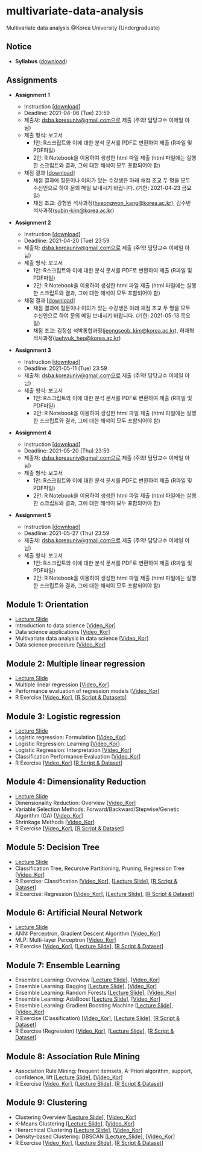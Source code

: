 # multivariate-data-analysis
Multivariate data analysis @Korea University (Undergraduate)

## Notice 
- **Syllabus** ([download](https://github.com/pilsung-kang/multivariate-data-analysis/blob/master/2021_1_Multivariate%20Data%20Analysis.pdf))

## Assignments 
- **Assignment 1**
  - Instruction [[download](https://www.dropbox.com/s/esxj00ymndwy7rx/Assignment%201_Mutiple%20Linear%20Regression.pdf?dl=0)]
  - Deadline: 2021-04-06 (Tue) 23:59
  - 제출처: dsba.koreauniv@gmail.com으로 제출 (주의! 담당교수 이메일 아님)
  - 제출 형식: 보고서
    - 1안: R스크립트와 이에 대한 분석 문서를 PDF로 변환하여 제출 (R파일 및 PDF파일)
    - 2안: R Notebook을 이용하여 생성한 html 파일 제출 (html 파일에는 실행한 스크립트와 결과, 그에 대한 해석이 모두 포함되어야 함)
  - 채점 결과 [[download](https://www.dropbox.com/s/gdltxdy9645ivkm/Assignment%201%20Score.xlsx?dl=0)]
    - 채점 결과에 질문이나 이의가 있는 수강생은 아래 채점 조교 두 명을 모두 수신인으로 하여 문의 메일 보내시기 바랍니다. (기한: 2021-04-23 금요일)
    - 채점 조교: 강형원 석사과정(hyeongwon_kang@korea.ac.kr), 김수빈 석사과정(subin-kim@korea.ac.kr)
- **Assignment 2**
  - Instruction [[download](https://www.dropbox.com/s/qx2k5izkxa7of83/Assignment%202_Logistic%20Regression.pdf?dl=0)]
  - Deadline: 2021-04-20 (Tue) 23:59
  - 제출처: dsba.koreauniv@gmail.com으로 제출 (주의! 담당교수 이메일 아님)
  - 제출 형식: 보고서
    - 1안: R스크립트와 이에 대한 분석 문서를 PDF로 변환하여 제출 (R파일 및 PDF파일)
    - 2안: R Notebook을 이용하여 생성한 html 파일 제출 (html 파일에는 실행한 스크립트와 결과, 그에 대한 해석이 모두 포함되어야 함)
  - 채점 결과 [[download](https://www.dropbox.com/s/tnhmiwz9578mzhg/Assignment%202%20Score.xlsx?dl=0)]
    - 채점 결과에 질문이나 이의가 있는 수강생은 아래 채점 조교 두 명을 모두 수신인으로 하여 문의 메일 보내시기 바랍니다. (기한: 2021-05-13 목요일)
    - 채점 조교: 김정섭 석박통합과정(jeongseob_kim@korea.ac.kr), 허재혁 석사과정(jaehyuk_heo@korea.ac.kr)
    
- **Assignment 3**
  - Instruction [[download](https://www.dropbox.com/s/qlvrdcjqbfj8xho/Assignment%203_Dimensionality%20Reduction.pdf?dl=0)]
  - Deadline: 2021-05-11 (Tue) 23:59
  - 제출처: dsba.koreauniv@gmail.com으로 제출 (주의! 담당교수 이메일 아님)
  - 제출 형식: 보고서
    - 1안: R스크립트와 이에 대한 분석 문서를 PDF로 변환하여 제출 (R파일 및 PDF파일)
    - 2안: R Notebook을 이용하여 생성한 html 파일 제출 (html 파일에는 실행한 스크립트와 결과, 그에 대한 해석이 모두 포함되어야 함)

- **Assignment 4**
  - Instruction [[download](https://www.dropbox.com/s/e2m6y1gzff85dce/Assignment%204_Decision%20Tree.pdf?dl=0)]
  - Deadline: 2021-05-20 (Thu) 23:59
  - 제출처: dsba.koreauniv@gmail.com으로 제출 (주의! 담당교수 이메일 아님)
  - 제출 형식: 보고서
    - 1안: R스크립트와 이에 대한 분석 문서를 PDF로 변환하여 제출 (R파일 및 PDF파일)
    - 2안: R Notebook을 이용하여 생성한 html 파일 제출 (html 파일에는 실행한 스크립트와 결과, 그에 대한 해석이 모두 포함되어야 함)

- **Assignment 5**
  - Instruction [[download](https://www.dropbox.com/s/fs54giyvc7c7v17/Assignment%205_ANN.pdf?dl=0)]
  - Deadline: 2021-05-27 (Thu) 23:59
  - 제출처: dsba.koreauniv@gmail.com으로 제출 (주의! 담당교수 이메일 아님)
  - 제출 형식: 보고서
    - 1안: R스크립트와 이에 대한 분석 문서를 PDF로 변환하여 제출 (R파일 및 PDF파일)
    - 2안: R Notebook을 이용하여 생성한 html 파일 제출 (html 파일에는 실행한 스크립트와 결과, 그에 대한 해석이 모두 포함되어야 함)

## Module 1: Orientation
- [Lecture Slide](https://github.com/pilsung-kang/multivariate-data-analysis/blob/master/01%20Introduction/01_Introduction%20to%20Multivariate%20Data%20Analysis_upload.pdf)
- Introduction to data science [[Video_Kor](https://www.youtube.com/watch?v=o9uEVxzFeR0)]
- Data science applications [[Video_Kor](https://www.youtube.com/watch?v=IFe29PgOza4&list=PLetSlH8YjIfWKLpMp-r6enJvnk6L93wz2&index=3)]
- Multivariate data analysis in data science [[Video_Kor](https://www.youtube.com/watch?v=iqLEdf7SlVI&list=PLetSlH8YjIfWKLpMp-r6enJvnk6L93wz2&index=4)]
- Data science procedure [[Video_Kor](https://www.youtube.com/watch?v=94RHn0bRNV4&list=PLetSlH8YjIfWKLpMp-r6enJvnk6L93wz2&index=5)]

## Module 2: Multiple linear regression
- [Lecture Slide](https://github.com/pilsung-kang/multivariate-data-analysis/blob/master/02%20Multiple%20Linear%20Regression/02_Multiple%20Linear%20Regression.pdf)
- Multiple linear regression [[Video_Kor](https://www.youtube.com/watch?v=NknX91JdVA0&list=PLetSlH8YjIfWKLpMp-r6enJvnk6L93wz2&index=6)]
- Performance evaluation of regression models [[Video_Kor](https://www.youtube.com/watch?v=s35EfV8lioM&list=PLetSlH8YjIfWKLpMp-r6enJvnk6L93wz2&index=7)]
- R Exercise [[Video_Kor](https://www.youtube.com/watch?v=iB9LKe5pgc0&list=PLetSlH8YjIfWKLpMp-r6enJvnk6L93wz2&index=8)], [[R Script & Datasets](https://github.com/pilsung-kang/multivariate-data-analysis/raw/master/02%20Multiple%20Linear%20Regression/R_Exercise_MLR.zip)]

## Module 3: Logistic regression
- [Lecture Slide](https://github.com/pilsung-kang/multivariate-data-analysis/blob/master/03%20Logistic%20Regression/03_Logistic%20Regression.pdf)
- Logistic regression: Formulation [[Video_Kor](https://www.youtube.com/watch?v=PsVyx6erzrU&list=PLetSlH8YjIfWKLpMp-r6enJvnk6L93wz2&index=9)]
- Logistic Regression: Learning [[Video_Kor](https://www.youtube.com/watch?v=vGMMulhLoYE&list=PLetSlH8YjIfWKLpMp-r6enJvnk6L93wz2&index=10)]
- Logistic Regression: Interpretation [[Video_Kor](https://www.youtube.com/watch?v=3sZx4O2aQs8&list=PLetSlH8YjIfWKLpMp-r6enJvnk6L93wz2&index=11)]
- Classification Performance Evaluation [[Video_Kor](https://www.youtube.com/watch?v=fhaXt0llHG4&list=PLetSlH8YjIfWKLpMp-r6enJvnk6L93wz2&index=12)]
- R Exercise [[Video_Kor](https://www.youtube.com/watch?v=FwReI2IJBJ4&list=PLetSlH8YjIfWKLpMp-r6enJvnk6L93wz2&index=13)] [[R Script & Dataset](https://github.com/pilsung-kang/multivariate-data-analysis/blob/master/03%20Logistic%20Regression/R%20Exercise_LogReg.zip)]

## Module 4: Dimensionality Reduction
- [Lecture Slide](https://github.com/pilsung-kang/multivariate-data-analysis/blob/master/04%20Dimensionality%20Reduction/04_Dimensionality%20Reduction.pdf)
- Dimensionality Reduction: Overview [[Video_Kor](https://www.youtube.com/watch?v=2aTdOGJg7ys&list=PLetSlH8YjIfWKLpMp-r6enJvnk6L93wz2&index=14)]
- Variable Selection Methods: Forward/Backward/Stepwise/Genetic Algorithm (GA) [[Video_Kor](https://www.youtube.com/watch?v=-7YVkiRjF7w&list=PLetSlH8YjIfWKLpMp-r6enJvnk6L93wz2)]
- Shrinkage Methods [[Video_Kor](https://www.youtube.com/watch?v=JSDong54FUM&list=PLetSlH8YjIfWKLpMp-r6enJvnk6L93wz2&index=16)]
- R Exercise [[Video_Kor](https://www.youtube.com/watch?v=RAfHtOjpSUg&list=PLetSlH8YjIfWKLpMp-r6enJvnk6L93wz2&index=16)], [[R Script & Dataset](https://github.com/pilsung-kang/multivariate-data-analysis/blob/master/04%20Dimensionality%20Reduction/04%20Dimensionality%20Reduction_R%20Script%20and%20Dataset.zip)]

## Module 5: Decision Tree
- [Lecture Slide](https://github.com/pilsung-kang/multivariate-data-analysis/blob/master/05%20Decision%20Tree/05_Decision%20Tree_Theory.pdf)
- Classification Tree, Recursive Partitioning, Pruning, Regression Tree [[Video_Kor](https://www.youtube.com/watch?v=w6eCV1GzsLs&list=PLetSlH8YjIfWKLpMp-r6enJvnk6L93wz2&index=18)]
- R Exercise: Classification [[Video_Kor](https://www.youtube.com/watch?v=1I0h_hbikzU&list=PLetSlH8YjIfWKLpMp-r6enJvnk6L93wz2&index=19)], [[Lecture Slide](https://github.com/pilsung-kang/multivariate-data-analysis/blob/master/05%20Decision%20Tree/05_Decision%20Tree_R_Exercise_Classification_Tree.pdf)], [[R Script & Dataset](https://github.com/pilsung-kang/multivariate-data-analysis/blob/master/05%20Decision%20Tree/R%20Exercise_Classification%20Tree.zip)]
- R Exercise: Regression [[Video_Kor](https://www.youtube.com/watch?v=Im7zHBp_kZg&list=PLetSlH8YjIfWKLpMp-r6enJvnk6L93wz2&index=20)], [[Lecture Slide](https://github.com/pilsung-kang/multivariate-data-analysis/blob/master/05%20Decision%20Tree/05_Decision%20Tree_R_Exercise_Regression_Tree.pdf)], [[R Script & Dataset](https://github.com/pilsung-kang/multivariate-data-analysis/blob/master/05%20Decision%20Tree/R%20Exercise_Regression%20Tree.zip)]

## Module 6: Artificial Neural Network
- [Lecture Slide](https://github.com/pilsung-kang/multivariate-data-analysis/blob/master/06%20Artificial%20Neural%20Network/06_Artificial%20Neural%20Networks.pdf)
- ANN: Perceptron, Gradient Descent Algorithm [[Video_Kor](https://www.youtube.com/watch?v=s0ObHKy_MYk&list=PLetSlH8YjIfWKLpMp-r6enJvnk6L93wz2&index=21)]
- MLP: Multi-layer Perceptron [[Video_Kor](https://www.youtube.com/watch?v=YitouyZ-S94&list=PLetSlH8YjIfWKLpMp-r6enJvnk6L93wz2&index=22)]
- R Exercise [[Video_Kor](https://www.youtube.com/watch?v=o8O1ckE5I84&list=PLetSlH8YjIfWKLpMp-r6enJvnk6L93wz2&index=23)], [[Lecture Slide](https://github.com/pilsung-kang/multivariate-data-analysis/blob/master/06%20Artificial%20Neural%20Network/R%20Exercise_ANN.pdf)], [[R Script & Dataset](https://github.com/pilsung-kang/multivariate-data-analysis/blob/master/06%20Artificial%20Neural%20Network/R_Exercise_ANN.zip)]

## Module 7: Ensemble Learning
- Ensemble Learning: Overview [[Lecture Slide](https://github.com/pilsung-kang/multivariate-data-analysis/blob/master/07%20Ensemble%20Learning/07-1_Ensemble%20Learning_Overview.pdf)], [[Video_Kor](https://www.youtube.com/watch?v=Y8xfvgKc_KM&list=PLetSlH8YjIfWKLpMp-r6enJvnk6L93wz2&index=24)]
- Ensemble Learning: Bagging [[Lecture Slide](https://github.com/pilsung-kang/multivariate-data-analysis/blob/master/07%20Ensemble%20Learning/07-2_Ensemble%20Learning_Bagging.pdf)], [[Video_Kor](https://www.youtube.com/watch?v=giIaZDXu2No&list=PLetSlH8YjIfWKLpMp-r6enJvnk6L93wz2&index=26&t=0s)]
- Ensemble Learning: Random Forests [[Lecture Slide](https://github.com/pilsung-kang/multivariate-data-analysis/blob/master/07%20Ensemble%20Learning/07-3_Ensemble%20Learning_Random%20Forests.pdf)], [[Video_Kor](https://www.youtube.com/watch?v=wB0ELX15kN8&list=PLetSlH8YjIfWKLpMp-r6enJvnk6L93wz2&index=26)]
- Ensemble Learning: AdaBoost [[Lecture Slide](https://github.com/pilsung-kang/multivariate-data-analysis/blob/master/07%20Ensemble%20Learning/07-4_Ensemble%20Learning_AdaBoost.pdf)], [[Video_Kor](https://www.youtube.com/watch?v=Y2rsmO6Nr4I&list=PLetSlH8YjIfWKLpMp-r6enJvnk6L93wz2&index=27)]
- Ensemble Learning: Gradient Boosting Machine [[Lecture Slide](https://github.com/pilsung-kang/multivariate-data-analysis/blob/master/07%20Ensemble%20Learning/07-5_Ensemble%20Learning_Gradient%20Boosting%20Machine.pdf)], [[Video_Kor](https://www.youtube.com/watch?v=1qnZ6JKZTNI&list=PLetSlH8YjIfWKLpMp-r6enJvnk6L93wz2&index=28)]
- R Exercise (Classification) [[Video_Kor](https://www.youtube.com/watch?v=mvQz0hURJPA&list=PLetSlH8YjIfWKLpMp-r6enJvnk6L93wz2&index=29)], [[Lecture Slide](https://github.com/pilsung-kang/multivariate-data-analysis/blob/master/07%20Ensemble%20Learning/R%20Exercise_Ensemble%20Classification.pdf)], [[R Script & Dataset](https://github.com/pilsung-kang/multivariate-data-analysis/blob/master/07%20Ensemble%20Learning/R%20Exercise_Ensemble%20Classification.zip)]
- R Exercise (Regression) [[Video_Kor](https://www.youtube.com/watch?v=QLE61MmGrlo&list=PLetSlH8YjIfWKLpMp-r6enJvnk6L93wz2&index=30)], [[Lecture Slide](https://github.com/pilsung-kang/multivariate-data-analysis/blob/master/07%20Ensemble%20Learning/R%20Exercise_Ensemble%20Regression.pdf)], [[R Script & Dataset](https://github.com/pilsung-kang/multivariate-data-analysis/blob/master/07%20Ensemble%20Learning/R%20Exercise_Ensemble%20Regression.zip)]

## Module 8: Association Rule Mining
- Association Rule Mining: frequent itemsets, A-Priori algorithm, support, confidence, lift [[Lecture Slide](https://github.com/pilsung-kang/multivariate-data-analysis/tree/master/08%20Association%20Rule%20Mining
)], [[Video_Kor](https://www.youtube.com/watch?v=Y1ZphMeDjPA&list=PLetSlH8YjIfWKLpMp-r6enJvnk6L93wz2&index=31)]
- R Exercise [[Video_Kor](https://www.youtube.com/watch?v=ul_W7AnYqKk)], [[Lecture Slide](https://github.com/pilsung-kang/multivariate-data-analysis/blob/master/08%20Association%20Rule%20Mining/R%20Exercise_ARM.pdf)], [[R Script & Dataset](https://github.com/pilsung-kang/multivariate-data-analysis/blob/master/08%20Association%20Rule%20Mining/R%20Exercise_ARM.zip)]

## Module 9: Clustering
- Clustering Overview [[Lecture Slide](https://github.com/pilsung-kang/multivariate-data-analysis/blob/master/09%20Clustering/09-1_Clustering_Overview.pdf)], [[Video_Kor](https://www.youtube.com/watch?v=k885zMo0jQs&list=PLetSlH8YjIfWKLpMp-r6enJvnk6L93wz2&index=33)]
- K-Means Clustering [[Lecture Slide](https://github.com/pilsung-kang/multivariate-data-analysis/blob/master/09%20Clustering/09-2_K-Means%20Clustering.pdf)], [[Video_Kor](https://www.youtube.com/watch?v=QJB6eClNQVI&list=PLetSlH8YjIfWKLpMp-r6enJvnk6L93wz2&index=34)]
- Hierarchical Clustering [[Lecture Slide](https://github.com/pilsung-kang/multivariate-data-analysis/blob/master/09%20Clustering/09-3_Hierarchical%20Clustering.pdf)], [[Video_Kor](https://www.youtube.com/watch?v=sMMbAgKVwAk&list=PLetSlH8YjIfWKLpMp-r6enJvnk6L93wz2&index=35)]
- Density-based Clustering: DBSCAN [[Lecture_Slide](https://github.com/pilsung-kang/multivariate-data-analysis/blob/master/09%20Clustering/09-4_DBSCAN.pdf)], [[Video_Kor](https://www.youtube.com/watch?v=O_EigN9iF6E&list=PLetSlH8YjIfWKLpMp-r6enJvnk6L93wz2&index=36)]
- R Exercise [[Video_Kor](https://www.youtube.com/watch?v=mZZr39ywicY&list=PLetSlH8YjIfWKLpMp-r6enJvnk6L93wz2&index=37)], [[Lecture Slide](https://github.com/pilsung-kang/multivariate-data-analysis/blob/master/09%20Clustering/R%20Exercise_Clustering.zip)], [[R Script & Dataset](https://github.com/pilsung-kang/multivariate-data-analysis/blob/master/09%20Clustering/R%20Exercise_Clustering.zip)]

